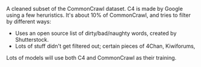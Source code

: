 A cleaned subset of the CommonCrawl dataset.
C4 is made by Google using a few heruristics. 
It's about 10% of CommonCrawl, and tries to filter by different ways:
- Uses an open source list of dirty/bad/naughty words, created by Shutterstock.
- Lots of stuff didn't get filtered out; certain pieces of 4Chan, Kiwiforums, 


Lots of models will use both C4 and CommonCrawl as their training.